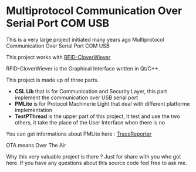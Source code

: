 # Multiprotocol Communication Over Serial Port COM USB
This is a very large project initiated many years ago
Multiprotocol Communication Over Serial Port COM USB

This project works with [RFID-CloverWiever](https://github.com/mabyre/RFID-CloverWiever "RFID-CloverWiever")

RFID-CloverWiever is the Graphical Interface written in Qt/C++.

This project is made up of three parts.

- **CSL Lib** that is for Communication and Security Layer, this part implement the communication over USB serial port
- **PMLite** is for Protocol Machinerie Light that deal with different platforme implementation
- **TestPThread** is the upper part of this project, it test and use the two others, it take the place of the User Interface when there is no

You can get informations about PMLite here : [TraceReporter](https://sodevlog-tracereporter.blogspot.com "TraceReporter")

OTA means Over The Air

Why this very valuable project is there ? Just for share with you who got here. If you have any questions about this source code feel free to ask me.
